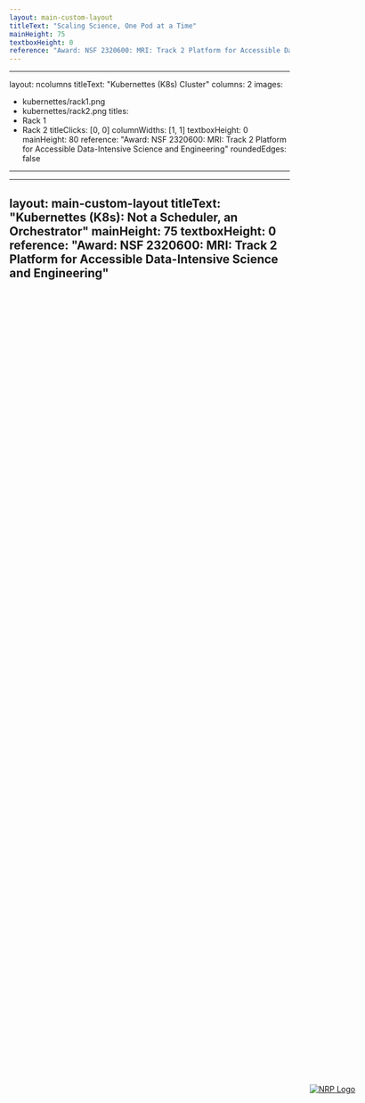 ```yaml
---
layout: main-custom-layout
titleText: "Scaling Science, One Pod at a Time"
mainHeight: 75
textboxHeight: 0
reference: "Award: NSF 2320600: MRI: Track 2 Platform for Accessible Data-Intensive Science and Engineering" 
---
```


<CrossfadeImages :images="[
  'kubernettes/kubernettes.png',
]" />

---
layout: ncolumns
titleText: "Kubernettes (K8s) Cluster"
columns: 2
images:
  - kubernettes/rack1.png
  - kubernettes/rack2.png
titles:
 - Rack 1
 - Rack 2
titleClicks: [0, 0]
columnWidths: [1, 1]
textboxHeight: 0
mainHeight: 80
reference: "Award: NSF 2320600: MRI: Track 2 Platform for Accessible Data-Intensive Science and Engineering" 
roundedEdges: false
---

---
layout: main-custom-layout
titleText: "Kubernettes (K8s): Not a Scheduler, an Orchestrator"
mainHeight: 75
textboxHeight: 0
reference: "Award: NSF 2320600: MRI: Track 2 Platform for Accessible Data-Intensive Science and Engineering" 
---

<CrossfadeImages :images="[
  'kubernettes/k8-explaination.png',
]" />

<div style="position: absolute; top: 50%; left: 80%;">
  <a href="https://nrp.ai/" target="_blank">
    <img v-click="1" alt="NRP Logo" src="https://nrp.ai/_astro/NRP_Horizontal_Logo.png.DQL8-3kz_19v40c.webp" class="object-cover object-center max-w-[150px] max-h-[27px] aspect-[5.56] w-full" loading="lazy">
  </a>
</div>


